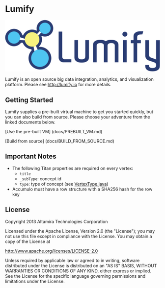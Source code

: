 # Lumify

![ScreenShot](web/src/main/webapp/img/lumify-logo.png?raw=true)

Lumify is an open source big data integration, analytics, and visualization platform. Please see http://lumify.io for more details.

## Getting Started

Lumify supplies a pre-built virtual machine to get you started quickly, but you can also build from source. Please choose your adventure from the linked documents below.

[Use the pre-built VM] (docs/PREBUILT_VM.md)

[Build from source] (docs/BUILD_FROM_SOURCE.md)

## Important Notes

* The following Titan properties are required on every vertex:
    * ```title```
    * ```_subType```: concept id
    * ```type```: type of concept (see [VertexType.java](core/src/main/java/com/altamiracorp/lumify/core/model/ontology/VertexType.java))
* Accumulo must have a row structure with a SHA256 hash for the row key

## License

Copyright 2013 Altamira Technologies Corporation

Licensed under the Apache License, Version 2.0 (the "License");
you may not use this file except in compliance with the License.
You may obtain a copy of the License at

   http://www.apache.org/licenses/LICENSE-2.0

Unless required by applicable law or agreed to in writing, software
distributed under the License is distributed on an "AS IS" BASIS,
WITHOUT WARRANTIES OR CONDITIONS OF ANY KIND, either express or implied.
See the License for the specific language governing permissions and
limitations under the License.

